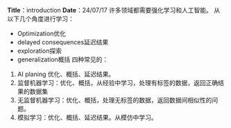 **Title**：introduction
**Date**：24/07/17
许多领域都需要强化学习和人工智能。
从以下几个角度进行学习：
- Optimization优化
- delayed consequences延迟结果
- exploration探索
- generalization概括
四种常见的：
1. AI planing 优化、概括、延迟结果。
2. 监督机器学习：优化、概括，从经验中学习，处理有标签的数据，返回正确结果的数据集
3. 无监督机器学习：优化、概括，处理无标签的数据，返回数据间相似性的问题。
4. 模拟学习：优化、概括、延迟结果。从模仿中学习。